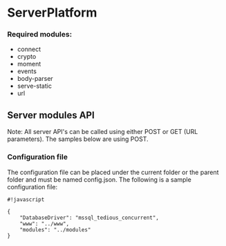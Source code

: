 # ServerPlatform #

### Required modules: ###
* connect
* crypto
* moment
* events
* body-parser
* serve-static
* url

## Server modules API ##

Note: All server API's can be called using either POST or GET (URL parameters). The samples below are using POST.

### Configuration file ###
The configuration file can be placed under the current folder or the parent folder and must be named config.json. The following is a sample configuration file:

```
#!javascript

{
	"DatabaseDriver": "mssql_tedious_concurrent",
	"www": "../www",
	"modules": "../modules"
}
```